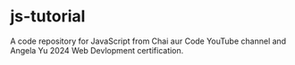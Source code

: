# js-tutorial
A code repository for JavaScript from Chai aur Code YouTube channel and Angela Yu 2024 Web Devlopment certification.
